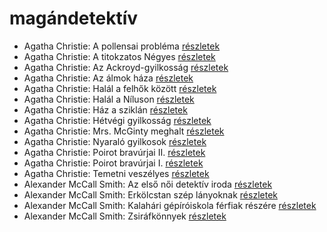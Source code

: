 # magándetektív

- Agatha Christie: A pollensai probléma [részletek](../_details/Agatha%20Christie.md#id_235)
- Agatha Christie: A titokzatos Négyes [részletek](../_details/Agatha%20Christie.md#id_238)
- Agatha Christie: Az Ackroyd-gyilkosság [részletek](../_details/Agatha%20Christie.md#id_63)
- Agatha Christie: Az álmok háza [részletek](../_details/Agatha%20Christie.md#id_241)
- Agatha Christie: Halál a felhők között [részletek](../_details/Agatha%20Christie.md#id_69)
- Agatha Christie: Halál a Níluson [részletek](../_details/Agatha%20Christie.md#id_75)
- Agatha Christie: Ház a sziklán [részletek](../_details/Agatha%20Christie.md#id_249)
- Agatha Christie: Hétvégi gyilkosság [részletek](../_details/Agatha%20Christie.md#id_251)
- Agatha Christie: Mrs. McGinty meghalt [részletek](../_details/Agatha%20Christie.md#id_252)
- Agatha Christie: Nyaraló gyilkosok [részletek](../_details/Agatha%20Christie.md#id_73)
- Agatha Christie: Poirot bravúrjai II. [részletek](../_details/Agatha%20Christie.md#id_256)
- Agatha Christie: Poirot bravúrjai I. [részletek](../_details/Agatha%20Christie.md#id_257)
- Agatha Christie: Temetni veszélyes [részletek](../_details/Agatha%20Christie.md#id_78)
- Alexander McCall Smith: Az első női detektív iroda [részletek](../_details/Alexander%20McCall%20Smith.md#id_921)
- Alexander McCall Smith: Erkölcstan szép lányoknak [részletek](../_details/Alexander%20McCall%20Smith.md#id_918)
- Alexander McCall Smith: Kalahári gépíróiskola férfiak részére [részletek](../_details/Alexander%20McCall%20Smith.md#id_919)
- Alexander McCall Smith: Zsiráfkönnyek [részletek](../_details/Alexander%20McCall%20Smith.md#id_920)